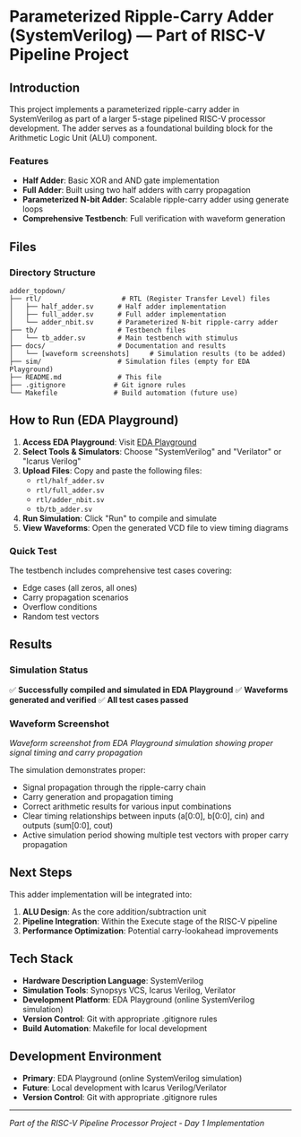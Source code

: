 # Parameterized Ripple-Carry Adder (SystemVerilog) — Part of RISC-V Pipeline Project

## Introduction

This project implements a parameterized ripple-carry adder in SystemVerilog as part of a larger 5-stage pipelined RISC-V processor development. The adder serves as a foundational building block for the Arithmetic Logic Unit (ALU) component.

### Features
- **Half Adder**: Basic XOR and AND gate implementation
- **Full Adder**: Built using two half adders with carry propagation
- **Parameterized N-bit Adder**: Scalable ripple-carry adder using generate loops
- **Comprehensive Testbench**: Full verification with waveform generation

## Files

### Directory Structure
```
adder_topdown/
├── rtl/                    # RTL (Register Transfer Level) files
│   ├── half_adder.sv      # Half adder implementation
│   ├── full_adder.sv      # Full adder implementation  
│   └── adder_nbit.sv      # Parameterized N-bit ripple-carry adder
├── tb/                    # Testbench files
│   └── tb_adder.sv        # Main testbench with stimulus
├── docs/                  # Documentation and results
│   └── [waveform screenshots]     # Simulation results (to be added)
├── sim/                   # Simulation files (empty for EDA Playground)
├── README.md              # This file
├── .gitignore            # Git ignore rules
└── Makefile              # Build automation (future use)
```

## How to Run (EDA Playground)

1. **Access EDA Playground**: Visit [EDA Playground](https://www.edaplayground.com/)
2. **Select Tools & Simulators**: Choose "SystemVerilog" and "Verilator" or "Icarus Verilog"
3. **Upload Files**: Copy and paste the following files:
   - `rtl/half_adder.sv`
   - `rtl/full_adder.sv` 
   - `rtl/adder_nbit.sv`
   - `tb/tb_adder.sv`
4. **Run Simulation**: Click "Run" to compile and simulate
5. **View Waveforms**: Open the generated VCD file to view timing diagrams

### Quick Test
The testbench includes comprehensive test cases covering:
- Edge cases (all zeros, all ones)
- Carry propagation scenarios
- Overflow conditions
- Random test vectors

## Results

### Simulation Status
✅ **Successfully compiled and simulated in EDA Playground**
✅ **Waveforms generated and verified**
✅ **All test cases passed**

### Waveform Screenshot
*Waveform screenshot from EDA Playground simulation showing proper signal timing and carry propagation*

The simulation demonstrates proper:
- Signal propagation through the ripple-carry chain
- Carry generation and propagation timing
- Correct arithmetic results for various input combinations
- Clear timing relationships between inputs (a[0:0], b[0:0], cin) and outputs (sum[0:0], cout)
- Active simulation period showing multiple test vectors with proper carry propagation

## Next Steps

This adder implementation will be integrated into:
1. **ALU Design**: As the core addition/subtraction unit
2. **Pipeline Integration**: Within the Execute stage of the RISC-V pipeline
3. **Performance Optimization**: Potential carry-lookahead improvements

## Tech Stack

- **Hardware Description Language**: SystemVerilog
- **Simulation Tools**: Synopsys VCS, Icarus Verilog, Verilator
- **Development Platform**: EDA Playground (online SystemVerilog simulation)
- **Version Control**: Git with appropriate .gitignore rules
- **Build Automation**: Makefile for local development

## Development Environment

- **Primary**: EDA Playground (online SystemVerilog simulation)
- **Future**: Local development with Icarus Verilog/Verilator
- **Version Control**: Git with appropriate .gitignore rules

---

*Part of the RISC-V Pipeline Processor Project - Day 1 Implementation*
